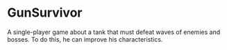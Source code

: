 # GunSurvivor

A single-player game about a tank that must defeat waves of enemies and bosses. To do this, he can improve his characteristics.
